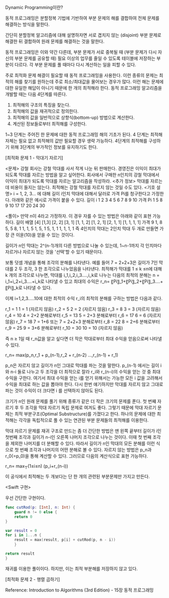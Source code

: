 Dynamic Programming이란?

동적 프로그래밍은 분할정복 기법에 기반하여 부분 문제의 해를 결합하여 전체 문제를 해결하는 방식을 말한다.

간단히 분할정복 알고리즘에 대해 설명하자면 서로 겹치지 않는 (disjoint) 부분 문제로 해결한 뒤 결합하여 원래 문제를 해결하는 것을 말한다.

동적 프로그래밍은 이와 약간 다른데, 부분 문제가 서로 중복될 때 (부분 문제가 다시 자신의 부분 문제를 공유할 때) 필요 이상의 업무를 줄일 수 있도록 테이블에 저장하는 부분이 다르다. 각 부분 문제를 풀 때마다 다시 계산하는 일을 피할 수 있다.

주로 최적화 문제 해결이 필요할 때 동적 프로그래밍을 사용한다. 이런 종류의 문제는 최적의 해를 찾기를 원하는데 주로 최소/최대값을 물어보는 경우가 많다. 이런 해는 문제에 대한 유일한 해답이 아니기 때문에 한 개의 최적해라 한다. 동적 프로그래밍 알고리즘을 개발할 때는 다음 4단계를 따른다.

1. 최적해의 구조의 특징을 찾는다.
2. 최적해의 값을 재귀적으로 정의한다.
3. 최적해의 값을 일반적으로 상향식(bottom-up) 방법으로 계산한다.
4. 계산된 정보들로부터 최적해를 구성한다.

1~3 단계는 주어진 한 문제에 대한 동적 프로그래밍 해의 기초가 된다. 4 단계는 최적해 자체는 필요 없고 최적해의 값만 필요할 경우 생략 가능하다. 4단계의 최적해를 구성하기 위해 3단계의 부가적인 정보를 유지하기도 한다.

[최적화 문제 1 - 막대기 자르기]

<문제> 강철 회사는 강철 막대를 사서 작게 나눈 뒤 판매한다. 경영진은 이익이 최대가 되도록 막대를 자르는 방법을 알고 싶어한다. 회사에서 구매한 n인치의 강철 막대에서 이익이 최대가 되도록 막대를 자르는 알고리즘을 작성하라.
<추가 정보> 막대를 자르는데 비용이 들지는 않는다.
최적해는 강철 막대를 자르지 않는 것일 수도 있다.
<기호 설명> i = 1, 2, 3... 에 대해 길이 i인치 막대에 대해서 달러로 가격 Pi를 청구한다고 가정한다. 아래와 같은 예시로 가격이 붙을 수 있다.
길이 i	1	2	3	4	5	6	7	8	9	10
가격 Pi	1	5	8	9	10	17	17	20	24	30

<풀이>
만약 n이 4라고 가정하자. 이 경우 자를 수 있는 방법은 아래와 같이 표현 가능하다.
길이 배열	[4]	[1,3]	[2, 2]	[3, 1]	[1, 1, 2]	[1, 2, 1]	[2, 1, 1]	[1, 1, 1, 1]
가격	9	1, 8	5, 5	8, 1	1, 1, 5	1, 5, 1	5, 1, 1	1, 1, 1, 1
즉 4인치의 막대는 2인치 막대 두 개로 만들면 가장 큰 이윤(10)을 얻을 수 있는 것이다.

길이가 n인 막대는 2^(n-1)개의 다른 방법으로 나눌 수 있는데, 1~n-1까지 각 인치마다 자르거나 자르지 않는 것을 '선택'할 수 있기 때문이다.

보통 덧셈 개념을 통해 조각의 분해를 나타낸다. 예를 들어 7 = 2+2+3은 길이가 7인 막대를 2 두 조각, 3 한 조각으로 나누었음을 나타낸다. 최적해가 막대를 1 ≤ k ≤n에 대해 k 개의 조각으로 나누면, 막대를 i_1,i_2,i_3....,i_k로 나누는 다음의 최적의 분해는 n = i_1+i_2+i_3....+i_k로 나타낼 수 있고 최대의 수익은 r_n= 〖Pi〗_1+〖Pi〗_2+〖Pi〗_3....+〖Pi〗_k로 나타낼 수 있다.

이제 i=1,2,3.....10에 대한 최적의 수익 r_i의 최적의 분해를 구하는 방법은 다음과 같다.

r_1  = 1 1 = 1 (자르지 않음)
r_2  = 5 2 = 2 (자르지 않음)
r_3  = 8 3 = 3 (자르지 않음)
r_4  = 10 4 = 2+2 분해로부터
r_5  = 13 5 = 2+3 분해로부터
r_6  = 17 6 = 6 (자르지 않음)
r_7  = 18 7 = 1+6 또는 7 = 2+2+3 분해로부터
r_8  = 22 8 = 2+6 분해로부터
r_9  = 25 9 = 3+6 분해로부터
r_10  = 30 10 = 10 (자르지 않음)

즉 n ≥ 1일 때 r_n값을 알고 싶다면 더 작은 막대로부터 최대 수익을 얻음으로써 나타낼 수 있다.

r_n= max(p_n,r_1  + p_(n-1),r_2  + r_(n-2)  ...,r_(n-1)  + r_1)

p_n은 자르지 않고 길이가 n인 그대로 막대를 파는 것을 말한다. p_(n-1) 에서는 길이 i 와 n-i 둘로 나누고 두 조각을 더 최적으로 잘라 r_i와 r_(n-i)의 수익을 얻는 것 중 최대 수익을 구한다. 여기서 최대 수익을 얻는 i를 얻기 위해서는 가능한 모든 i 값을 고려해서 수익을 최대로 하는 값을 뽑아야 한다. 다시 한번 얘기하지만 막대를 자르지 않고 그대로 파는 것이 수익이 더 크다면 i 를 선택하지 않아도 된다.

크기가 n인 원래 문제를 풀기 위해 종류가 같은 더 작은 크기의 문제를 푼다. 첫 번쨰 자르기 후 두 조각을 막대 자르기 독립 문제로 여겨도 좋다. 그렇기 때문에 막대 자르기 문제는 최적 부분구조(Optimal Substructure)를 가졌다고 한다. 하나의 문제에 대한 최적해는 각각을 독립적으로 풀 수 있는 연관된 부분 문제들의 최적해를 이용한다.

막대 자르기 문제를 재귀 구조로 만드는 좀 더 간단한 방법은 맨 왼쪽 끝부터 길이가 i인 첫번째 조각과 길이가 n-i인 오른쪽 나머지 조각으로 나누는 것이다. 이때 첫 번째 조각을 제외한 나머지를 더 분해할 수 있다. 따라서 길이가 n인 막대의 모든 분해를 이런 식으로 첫 번째 조각과 나머지의 어떤 분해로 볼 수 있다. 자르지 않는 방법은 p_n과 r_0(=p_0)을 통해 계산할 수 있다. 그러므로 다음의 계산식으로 표현 가능하다.

r_n=   max┬(1≤i≤n)⁡  (p_i+r_(n-i))

이 공식에서 최적해는 두 개보다는 단 한 개의 관련된 부분문제만 가지고 만든다.

<Swift 구현>

우선 간단한 구현이다.

```swift
func cutRod(p: [Int], n: Int) {
    guard n != 0 else {
    return 0
}

var result = 0
for i in 1...n {
    result = max(result, p[i] + cutRod(p, n - i))
    }

return result
}
```

재귀를 이용한 풀이이다. 하지만, 이는 최적 부분해를 저장하지 않고 있다.

[최적화 문제 2 - 행렬 곱하기]

Reference:
Introduction to Algorithms (3rd Edition) - 15장 동적 프로그래밍
